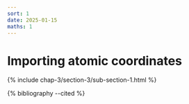 ```yaml
---
sort: 1
date: 2025-01-15
maths: 1
---
```


# Importing atomic coordinates

{% include chap-3/section-3/sub-section-1.html %}

{% bibliography --cited %}

